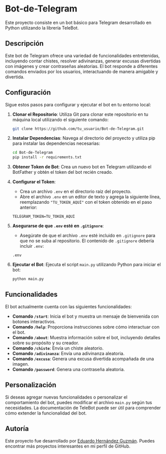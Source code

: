 # Bot-de-Telegram

Este proyecto consiste en un bot básico para Telegram desarrollado en Python utilizando la librería TeleBot.

## Descripción

Este bot de Telegram ofrece una variedad de funcionalidades entretenidas, incluyendo contar chistes, resolver adivinanzas, generar excusas divertidas con imágenes y crear contraseñas aleatorias. El bot responde a diferentes comandos enviados por los usuarios, interactuando de manera amigable y divertida.

## Configuración

Sigue estos pasos para configurar y ejecutar el bot en tu entorno local:

1. **Clonar el Repositorio**: Utiliza Git para clonar este repositorio en tu máquina local utilizando el siguiente comando:

    ```bash
    git clone https://github.com/tu_usuario/Bot-de-Telegram.git
    ```

2. **Instalar Dependencias**: Navega al directorio del proyecto y utiliza pip para instalar las dependencias necesarias:

    ```bash
    cd Bot-de-Telegram
    pip install -r requirements.txt
    ```

3. **Obtener Token de Bot**: Crea un nuevo bot en Telegram utilizando el BotFather y obtén el token del bot recién creado.

4. **Configurar el Token**:
    - Crea un archivo `.env` en el directorio raíz del proyecto.
    - Abre el archivo `.env` en un editor de texto y agrega la siguiente línea, reemplazando `"TU_TOKEN_AQUÍ"` con el token obtenido en el paso anterior:

    ```plaintext
    TELEGRAM_TOKEN=TU_TOKEN_AQUÍ
    ```

5. **Asegurarse de que `.env` esté en `.gitignore`**:
    - Asegúrate de que el archivo `.env` esté incluido en `.gitignore` para que no se suba al repositorio. El contenido de `.gitignore` debería incluir `.env`:

    ```plaintext
    .env
    ```

6. **Ejecutar el Bot**: Ejecuta el script `main.py` utilizando Python para iniciar el bot:

    ```bash
    python main.py
    ```

## Funcionalidades

El bot actualmente cuenta con las siguientes funcionalidades:

- **Comando `/start`**: Inicia el bot y muestra un mensaje de bienvenida con botones interactivos.
- **Comando `/help`**: Proporciona instrucciones sobre cómo interactuar con el bot.
- **Comando `/about`**: Muestra información sobre el bot, incluyendo detalles sobre su propósito y su creador.
- **Comando `/chiste`**: Envía un chiste aleatorio.
- **Comando `/adivinanza`**: Envía una adivinanza aleatoria.
- **Comando `/excusa`**: Genera una excusa divertida acompañada de una imagen.
- **Comando `/password`**: Genera una contraseña aleatoria.


## Personalización

Si deseas agregar nuevas funcionalidades o personalizar el comportamiento del bot, puedes modificar el archivo `main.py` según tus necesidades. La documentación de TeleBot puede ser útil para comprender cómo extender la funcionalidad del bot.

## Autoría

Este proyecto fue desarrollado por [Eduardo Hernández Guzmán](https://github.com/EduardoHernandezGuzman). Puedes encontrar más proyectos interesantes en mi perfil de GitHub.
